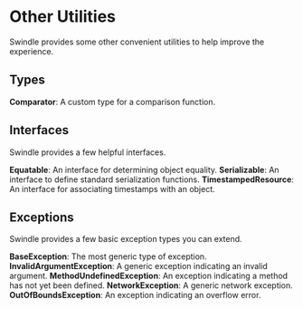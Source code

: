 # Other Utilities
Swindle provides some other convenient utilities to help improve the experience.

## Types
**Comparator**: A custom type for a comparison function.

## Interfaces
Swindle provides a few helpful interfaces.

**Equatable**: An interface for determining object equality.
**Serializable**: An interface to define standard serialization functions.
**TimestampedResource**: An interface for associating timestamps with an object.

## Exceptions
Swindle provides a few basic exception types you can extend.

**BaseException**: The most generic type of exception.
**InvalidArgumentException**: A generic exception indicating an invalid argument.
**MethodUndefinedException**: An exception indicating a method has not yet been defined.
**NetworkException**: A generic network exception.
**OutOfBoundsException**: An exception indicating an overflow error.